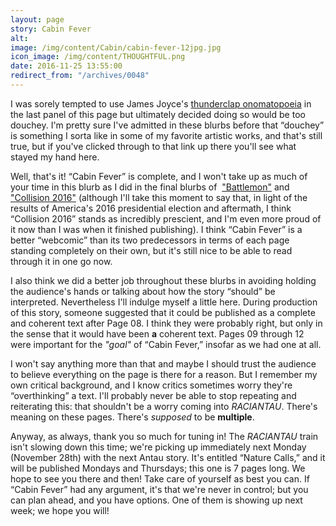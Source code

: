 ```yaml
---
layout: page
story: Cabin Fever
alt:
image: /img/content/Cabin/cabin-fever-12jpg.jpg
icon_image: /img/content/THOUGHTFUL.png
date: 2016-11-25 13:55:00
redirect_from: "/archives/0048"
---
```



I was sorely tempted to use James Joyce's [thunderclap onomatopoeia](http://www.huffingtonpost.com/paul-anthony-jones/17-words-invented-by-james-joyce_b_6866424.html)&nbsp;in the last panel of this page but ultimately decided doing so would be too douchey. I'm pretty sure I've admitted in these blurbs before that “douchey” is something I sorta like in some of my favorite artistic works, and that's still true, but if you've clicked through to that link up there you'll see what stayed my hand here.

Well, that's it! “Cabin Fever” is complete, and I won't take up as much of your time in this blurb as I did in the final blurbs of &nbsp;["Battlemon"](/comics/battlemon-01/)&nbsp;and ["Collision 2016"](/comics/collision+2016_01/)&nbsp;(although I'll take this moment to say that, in light of the results of America's 2016 presidential election and aftermath, I think “Collision 2016” stands as incredibly prescient, and I'm even more proud of it now than I was when it finished publishing). I think “Cabin Fever” is a better “webcomic” than its two predecessors in terms of each page standing completely on their own, but it's still nice to be able to read through it in one go now.

I also think we did a better job throughout these blurbs in avoiding holding the audience's hands or talking about how the story “should” be interpreted. Nevertheless I'll indulge myself a little here. During production of this story, someone suggested that it could be published as a complete and coherent text after Page 08. I think they were probably right, but only in the sense that it would have been **a**&nbsp;coherent text. Pages 09 through 12 were important for the *"goal"*&nbsp;of “Cabin Fever,” insofar as we had one at all.&nbsp;

I won't say anything more than that and maybe I should trust the audience to believe everything on the page is there for a reason. But I remember my own critical background, and I know critics sometimes worry they're “overthinking” a text. I'll probably never be able to stop repeating and reiterating this: that shouldn't be a worry coming into *RACIANTAU*. There's meaning on these pages. There's *supposed* to be **multiple**.

Anyway, as always, thank you so much for tuning in! The *RACIANTAU*&nbsp;train isn't slowing down this time; we're picking up immediately next Monday (November 28th) with the next Antau story. It's entitled “Nature Calls,” and it will be published Mondays and Thursdays; this one is 7 pages long. We hope to see you there and then! Take care of yourself as best you can. If “Cabin Fever” had any argument, it's that we're never in control; but you can plan ahead, and you have options. One of them is showing up next week; we hope you will!
